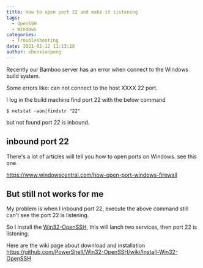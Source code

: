 ```yaml
---
title: How to open port 22 and make it listening 
tags:
  - OpenSSH
  - Windows
categories:
  - Troubleshooting
date: 2021-01-12 11:13:18
author: shenxianpeng
---
```


Recently our Bamboo server has an error when connect to the Windows build system.

Some errors like: can not connect to the host XXXX 22 port.

I log in the build machine find port 22 with the below command 

```
$ netstat -aon|findstr "22"
```

but not found port 22 is inbound.

## inbound port 22

There's a lot of articles will tell you how to open ports on Windows. see this one

https://www.windowscentral.com/how-open-port-windows-firewall

## But still not works for me

My problem is when I inbound port 22, execute the above command still can't see the port 22 is listening.

So I install the [Win32-OpenSSH](https://github.com/PowerShell/Win32-OpenSSH), this will lanch two services, then port 22 is listening.

Here are the wiki page about download and installation https://github.com/PowerShell/Win32-OpenSSH/wiki/Install-Win32-OpenSSH



